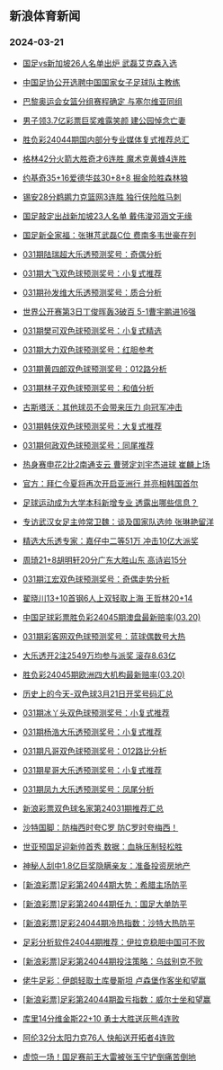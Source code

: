 ## 新浪体育新闻 
### 2024-03-21

+ [国足vs新加坡26人名单出炉 武磊艾克森入选](https://sports.sina.com.cn/china/2024-03-20/doc-inanxnpu3627339.shtml)

+ [中国足协公开选聘中国国家女子足球队主教练](https://sports.sina.com.cn/china/2024-03-20/doc-inanxnpz6388232.shtml)

+ [巴黎奥运会女篮分组赛程确定 与塞尔维亚同组](https://sports.sina.com.cn/basketball/cba/2024-03-20/doc-inanxsvx6265472.shtml)

+ [男子领3.7亿彩票巨奖难露笑颜 建公园悼念亡妻](https://sports.sina.com.cn/l/2024-03-20/doc-inanxnpz6351695.shtml)

+ [胜负彩24044期国内部分专业媒体复式推荐总汇](https://sports.sina.com.cn/l/2024-03-20/doc-inanvynt7093792.shtml)

+ [格林42分火箭大胜奇才6连胜 魔术克黄蜂4连胜](https://sports.sina.com.cn/basketball/nba/2024-03-20/doc-inanxsvs3508065.shtml)

+ [约基奇35+16爱德华兹30+8+8 掘金险胜森林狼](https://sports.sina.com.cn/basketball/nba/2024-03-20/doc-inanxsvs3532881.shtml)

+ [锡安28分鹈鹕力克篮网3连胜 独行侠险胜马刺](https://sports.sina.com.cn/basketball/nba/2024-03-20/doc-inanxsvw8494794.shtml)

+ [国足敲定出战新加坡23人名单 戴伟浚邓涵文无缘](https://sports.sina.com.cn/china/2024-03-20/doc-inanxxcq3437894.shtml)

+ [国足新全家福：张琳芃武磊C位 费南多韦世豪在列](https://sports.sina.com.cn/china/2024-03-20/doc-inanxsvu0311093.shtml)

+ [031期陆瑞超大乐透预测奖号：奇偶分析](https://sports.sina.com.cn/l/2024-03-20/doc-inanxsvu0306293.shtml)

+ [031期大飞双色球预测奖号：小复式推荐](https://sports.sina.com.cn/l/2024-03-20/doc-inanxxcv6176315.shtml)

+ [031期孙发维大乐透预测奖号：质合分析](https://sports.sina.com.cn/l/2024-03-20/doc-inanxsvw8516006.shtml)

+ [世界公开赛第3日丁俊晖轰3破百 5-1曹宇鹏进16强](https://sports.sina.com.cn/others/snooker/2024-03-20/doc-inanyitn0032191.shtml)

+ [031期樊可双色球预测奖号：小复式精选](https://sports.sina.com.cn/l/2024-03-20/doc-inanxxcu8396394.shtml)

+ [031期大力双色球预测奖号：红胆参考](https://sports.sina.com.cn/l/2024-03-20/doc-inanxxcu8396046.shtml)

+ [031期黄四郎双色球预测奖号：012路分析](https://sports.sina.com.cn/l/2024-03-20/doc-inanxxcq3410665.shtml)

+ [031期林子双色球预测奖号：和值分析](https://sports.sina.com.cn/l/2024-03-20/doc-inanxxcs0187721.shtml)

+ [古斯塔沃：其他球员不会带来压力 向冠军冲击](https://sports.sina.com.cn/china/2024-03-20/doc-inanycmn3337009.shtml)

+ [031期韩侠双色球预测奖号：大复式推荐](https://sports.sina.com.cn/l/2024-03-20/doc-inanxxcq3410333.shtml)

+ [031期何政双色球预测奖号：同尾推荐](https://sports.sina.com.cn/l/2024-03-20/doc-inanxxcs0186796.shtml)

+ [热身赛申花2比2南通支云 曹赟定刘宇杰进球 崔麟上场](https://sports.sina.com.cn/china/2024-03-20/doc-inanxsvs3513203.shtml)

+ [官方：拜仁今夏将再次开启亚洲行 并亮相韩国首尔](https://sports.sina.com.cn/global/germany/2024-03-20/doc-inanyitm9999472.shtml)

+ [足球运动成为大学本科新增专业 透露出哪些信息？](https://sports.sina.com.cn/china/2024-03-20/doc-inanxsvu0292479.shtml)

+ [专访武汉女足主帅常卫魏：谈及国家队选帅 张琳艳留洋](https://sports.sina.com.cn/china/2024-03-20/doc-inanxsvx6260124.shtml)

+ [精选大乐透专家：嘉仔中二等51万 冲击10亿大派奖](https://sports.sina.com.cn/l/2024-03-20/doc-inanxsvu0309104.shtml)

+ [周琦21+8胡明轩20分广东大胜山东 高诗岩15分](https://sports.sina.com.cn/basketball/cba/2024-03-20/doc-inanyuie3041316.shtml)

+ [031期江宏双色球预测奖号：奇偶走势分析](https://sports.sina.com.cn/l/2024-03-20/doc-inanxxcs0187068.shtml)

+ [翟晓川13+10首钢6人上双轻取上海 王哲林20+14](https://sports.sina.com.cn/basketball/cba/2024-03-20/doc-inanyuie3035659.shtml)

+ [中国足球彩票胜负彩24045期澳盘最新赔率(03.20)](https://sports.sina.com.cn/l/2024-03-20/doc-inanxnpz6369330.shtml)

+ [031期彩客网双色球预测奖号：蓝球偶数号大热](https://sports.sina.com.cn/l/2024-03-20/doc-inanxnpz6384116.shtml)

+ [大乐透开2注2549万均参与派奖 滚存8.63亿](https://sports.sina.com.cn/l/2024-03-20/doc-inanyuik8055066.shtml)

+ [胜负彩24045期欧洲四大机构最新赔率(03.20)](https://sports.sina.com.cn/l/2024-03-20/doc-inanxnpy8589011.shtml)

+ [历史上的今天-双色球3月21日开奖号码汇总](https://sports.sina.com.cn/l/2024-03-20/doc-inanxxcs0206997.shtml)

+ [031期冰丫头双色球预测奖号：小复式推荐](https://sports.sina.com.cn/l/2024-03-20/doc-inanxxcq3408751.shtml)

+ [031期杨浩大乐透预测奖号：小复式推荐](https://sports.sina.com.cn/l/2024-03-20/doc-inanxsvw8514301.shtml)

+ [031期凡哥双色球预测奖号：012路比分析](https://sports.sina.com.cn/l/2024-03-20/doc-inanxxcv6176912.shtml)

+ [031期星哥大乐透预测奖号：小复式推荐](https://sports.sina.com.cn/l/2024-03-20/doc-inanxsvx6289807.shtml)

+ [031期凤九大乐透预测奖号：凤尾分析](https://sports.sina.com.cn/l/2024-03-20/doc-inanxsvu0302823.shtml)

+ [新浪彩票双色球名家第24031期推荐汇总](https://sports.sina.com.cn/l/2024-03-20/doc-inanxxcs0189651.shtml)

+ [沙特国脚：防梅西时夸C罗 防C罗时夸梅西！](https://sports.sina.com.cn/global/others/2024-03-20/doc-inanyitk3225614.shtml)

+ [世亚预国足迎新帅首秀 数据：血脉压制轻松胜](https://sports.sina.com.cn/l/2024-03-21/doc-inanxsvw8522305.shtml)

+ [神秘人刮中1.8亿巨奖隐瞒亲友：准备投资房地产](https://sports.sina.com.cn/l/2024-03-21/doc-inanxnpz6385283.shtml)

+ [[新浪彩票]足彩第24044期大势：希腊主场防平](https://sports.sina.com.cn/l/2024-03-21/doc-inanzrnz5375520.shtml)

+ [[新浪彩票]足彩第24044期任九：国足大单防平](https://sports.sina.com.cn/l/2024-03-21/doc-inanzrnu2601148.shtml)

+ [[新浪彩票]足彩24044期冷热指数：沙特大热防平](https://sports.sina.com.cn/l/2024-03-21/doc-inanzrnu2602288.shtml)

+ [足彩分析软件24044期推荐：伊拉克稳胆中国可不败](https://sports.sina.com.cn/l/2024-03-21/doc-inanzrnv9379013.shtml)

+ [[新浪彩票]足彩第24044期投注策略：乌兹别克不败](https://sports.sina.com.cn/l/2024-03-21/doc-inanzrnv9377881.shtml)

+ [佬牛足彩：伊朗轻取土库曼斯坦 卢森堡作客坐和望赢](https://sports.sina.com.cn/l/2024-03-21/doc-inanzvut9282609.shtml)

+ [[新浪彩票]足彩第24044期盈亏指数：威尔士坐和望赢](https://sports.sina.com.cn/l/2024-03-21/doc-inanzrnz5376912.shtml)

+ [库里14分维金斯22+10 勇士大胜送灰熊4连败](https://sports.sina.com.cn/basketball/nba/2024-03-21/doc-inapaaar9198982.shtml)

+ [阿伦32分太阳力克76人 快船送开拓者4连败](https://sports.sina.com.cn/basketball/nba/2024-03-21/doc-inapaaav5203538.shtml)

+ [虚惊一场！国足赛前王大雷被张玉宁铲倒痛苦倒地](https://sports.sina.com.cn/china/2024-03-21/doc-inapaaaq2409637.shtml)


